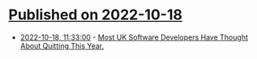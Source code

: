 # [Published on 2022-10-18](index.md)

* [2022-10-18, 11:33:00](https://soylentnews.org/article.pl?sid=22/10/17/1557207&from=rss) - [Most UK Software Developers Have Thought About Quitting This Year.](https://soylentnews.org/article.pl?sid=22/10/17/1557207&from=rss)
